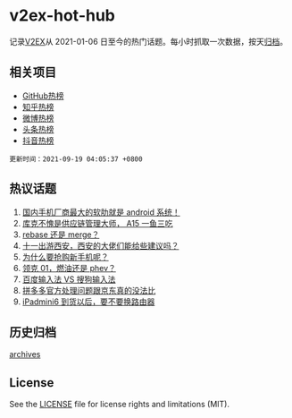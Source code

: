 # v2ex-hot-hub

 记录[V2EX](https://www.v2ex.com/)从 2021-01-06 日至今的热门话题。每小时抓取一次数据，按天[归档](archives)。
 
 ## 相关项目

- [GitHub热榜](https://github.com/lonnyzhang423/github-hot-hub)
- [知乎热榜](https://github.com/lonnyzhang423/zhihu-hot-hub)
- [微博热榜](https://github.com/lonnyzhang423/weibo-hot-hub)
- [头条热榜](https://github.com/lonnyzhang423/toutiao-hot-hub)
- [抖音热榜](https://github.com/lonnyzhang423/douyin-hot-hub)


 `更新时间：2021-09-19 04:05:37 +0800`

## 热议话题

1. [国内手机厂商最大的软肋就是 android 系统！](https://www.v2ex.com/t/802674)
1. [库克不愧是供应链管理大师， A15 一鱼三吃](https://www.v2ex.com/t/802673)
1. [rebase 还是 merge？](https://www.v2ex.com/t/802718)
1. [十一出游西安，西安的大佬们能给些建议吗？](https://www.v2ex.com/t/802696)
1. [为什么要抢购新手机呢？](https://www.v2ex.com/t/802780)
1. [领克 01，燃油还是 phev？](https://www.v2ex.com/t/802727)
1. [百度输入法 VS 搜狗输入法](https://www.v2ex.com/t/802683)
1. [拼多多官方处理问题跟京东真的没法比](https://www.v2ex.com/t/802798)
1. [iPadmini6 到货以后，要不要换路由器](https://www.v2ex.com/t/802719)

## 历史归档

[archives](archives)

## License

See the [LICENSE](LICENSE) file for license rights and limitations (MIT).
